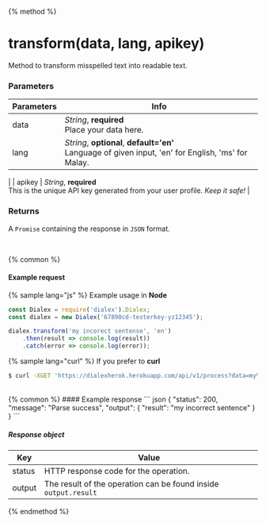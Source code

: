 {% method %}
# transform(data, lang, apikey)

Method to transform misspelled text into readable text.
<br>
### Parameters
| Parameters |Info |
| ------------- | ------------- |
| data  | *String*, **required** <br>Place your data here.|
| lang  | *String*, **optional**, **default='en'**<br>Language of given input, 'en' for English, 'ms' for Malay.
 |
| apikey  | *String*, **required** <br>This is the unique API key generated from your user profile. *Keep it safe!*
 |

### Returns
A ```Promise``` containing the response in ```JSON``` format.

<br>

{% common %}
#### Example request

{% sample lang="js" %}
Example usage in **Node**

```js
const Dialex = require('dialex').Dialex;
const dialex = new Dialex('67890cd-testerkey-yz12345');

dialex.transform('my incorect sentense', 'en')
    .then(result => console.log(result))
    .catch(error => console.log(error));
```

{% sample lang="curl" %}
If you prefer to **curl**
```bash
$ curl -XGET 'https://dialexherok.herokuapp.com/api/v1/process?data=my%20incorect%20sentense&lang=en&apikey=67890cd-testerkey-yz12345'
```

<br>
{% common %}
#### Example response
``` json
{
    "status": 200,
    "message": "Parse success",
    "output": {
        "result": "my incorrect sentence"
    }
}
```

##### Response object

| Key |Value |
| ------------- | ------------- |
| status  | HTTP response code for the operation.|
| output  | The result of the operation can be found inside ```output.result```|

{% endmethod %}
